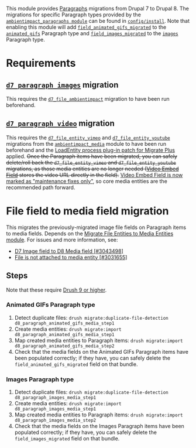 This module provides [Paragraphs](https://www.drupal.org/project/paragraphs)
migrations from Drupal 7 to Drupal 8. The migrations for specific Paragraph
types provided by the [```ambientimpact_paragraphs module```](../) can be found
in [```config/install```](config/install). Note that enabling this module will
add
[```field_animated_gifs_migrated```](config/install/field.field.paragraph.animated_gifs.field_animated_gifs_migrated.yml)
to the
[```animated_gifs```](../config/install/paragraphs.paragraphs_type.animated_gifs.yml)
Paragraph type and
[```field_images_migrated```](config/install/field.field.paragraph.images.field_images_migrated.yml)
to the [```images```](../config/install/paragraphs.paragraphs_type.images.yml)
Paragraph type.

# Requirements

## [```d7_paragraph_images```](config/install/migrate_plus.migration.d7_paragraph_images.yml) migration

This requires the
[```d7_file_ambientimpact```](../../ambientimpact_migrate/config/install/migrate_plus.migration.d7_file_ambientimpact.yml)
migration to have been run beforehand.

## [```d7_paragraph_video```](config/install/migrate_plus.migration.d7_paragraph_video.yml) migration

This requires the
[```d7_file_entity_vimeo```](../../ambientimpact_media/config/optional/migrate_plus.migration.d7_file_entity_vimeo.yml)
and
[```d7_file_entity_youtube```](../../ambientimpact_media/config/optional/migrate_plus.migration.d7_file_entity_youtube.yml)
migrations from the [```ambientimpact_media```](../../ambientimpact_media)
module to have been run beforehand and the [LoadEntity process plug-in patch for
Migrate
Plus](https://www.drupal.org/project/migrate_plus/issues/3018849#comment-12928073)
applied. ~~Once the Paragraph items have been migrated, you can safely delete/roll
back the ```d7_file_entity_vimeo``` and ```d7_file_entity_youtube``` migrations,
as those media entities are no longer needed ([Video Embed
Field](https://www.drupal.org/project/video_embed_field) stores the video URL
directly in the field).~~ [Video Embed Field is now marked as "maintenance fixes only"](https://www.drupal.org/project/video_embed_field/issues/3089599), so core media
entities are the recommended path forward.

# File field to media field migration

This migrates the previously-migrated image file fields on Paragraph items to
media fields. Depends on the [Migrate File Entities to Media Entities
module](https://www.drupal.org/project/migrate_file_to_media). For issues and
more information, see:

* [D7 Image field to D8 Media field [#3043498]](https://www.drupal.org/project/migrate_file_to_media/issues/3043498)
* [File is not attached to media entity [#3031655]](https://www.drupal.org/project/migrate_file_to_media/issues/3031655#comment-13041350)

## Steps

Note that these require [Drush 9 or
higher](https://docs.drush.org/en/master/install/).

### Animated GIFs Paragraph type

1. Detect duplicate files: ```drush migrate:duplicate-file-detection d8_paragraph_animated_gifs_media_step1```
2. Create media entities: ```drush migrate:import d8_paragraph_animated_gifs_media_step1```
3. Map created media entities to Paragraph items: ```drush migrate:import d8_paragraph_animated_gifs_media_step2```
4. Check that the media fields on the Animated GIFs Paragraph items have been populated correctly; if they have, you can safely delete the ```field_animated_gifs_migrated``` field on that bundle.

### Images Paragraph type

1. Detect duplicate files: ```drush migrate:duplicate-file-detection d8_paragraph_images_media_step1```
2. Create media entities: ```drush migrate:import d8_paragraph_images_media_step1```
3. Map created media entities to Paragraph items: ```drush migrate:import d8_paragraph_images_media_step2```
4. Check that the media fields on the Images Paragraph items have been populated correctly; if they have, you can safely delete the ```field_images_migrated``` field on that bundle.
